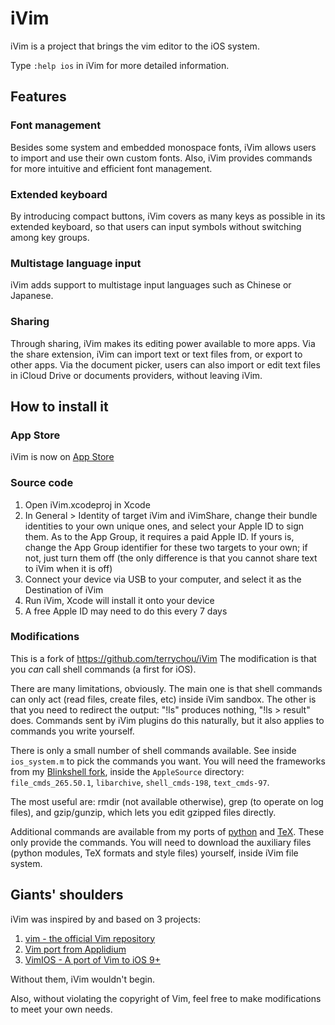 # iVim

iVim is a project that brings the vim editor to the iOS system.

Type `:help ios` in iVim for more detailed information.

## Features

### Font management

Besides some system and embedded monospace fonts, iVim allows users to import and use their own custom fonts.
Also, iVim provides commands for more intuitive and efficient font management.

### Extended keyboard

By introducing compact buttons, iVim covers as many keys as possible in its extended keyboard, so that users can input symbols without switching among key groups.

### Multistage language input

iVim adds support to multistage input languages such as Chinese or Japanese. 

### Sharing

Through sharing, iVim makes its editing power available to more apps.
Via the share extension, iVim can import text or text files from, or export to other apps.
Via the document picker, users can also import or edit text files in iCloud Drive or documents providers, without leaving iVim.


## How to install it

### App Store
iVim is now on [App Store](https://itunes.apple.com/us/app/ivim/id1266544660?mt=8)

### Source code
1. Open iVim.xcodeproj in Xcode
2. In General > Identity of target iVim and iVimShare, change their bundle identities to your own unique ones, and select your Apple ID to sign them. As to the App Group, it requires a paid Apple ID. If yours is, change the App Group identifier for these two targets to your own; if not, just turn them off (the only difference is that you cannot share text to iVim when it is off)
3. Connect your device via USB to your computer, and select it as the Destination of iVim
4. Run iVim, Xcode will install it onto your device
5. A free Apple ID may need to do this every 7 days

### Modifications

This is a fork of https://github.com/terrychou/iVim
The modification is that you *can* call shell commands (a first for iOS). 

There are many limitations, obviously. The main one is that shell commands can only act (read files, create files, etc) inside iVim sandbox. The other is that you need to redirect the output: "!ls" produces nothing, "!ls > result" does. Commands sent by iVim plugins do this naturally, but it also applies to commands you write yourself.

There is only a small number of shell commands available. See inside `ios_system.m` to pick the commands you want. You will need the frameworks from my [Blinkshell fork](https://github.com/holzschu/blink), inside the `AppleSource` directory: `file_cmds_265.50.1`, `libarchive`, `shell_cmds-198`, `text_cmds-97`. 

The most useful are: rmdir (not available otherwise), grep (to operate on log files), and gzip/gunzip, which lets you edit gzipped files directly. 

Additional commands are available from my ports of [python](https://github.com/holzschu/python_ios) and [TeX](https://github.com/holzschu/lib-tex). These only provide the commands. You will need to download the auxiliary files (python modules, TeX formats and style files) yourself, inside iVim file system.

## Giants' shoulders

iVim was inspired by and based on 3 projects:
1. [vim - the official Vim repository](https://github.com/vim/vim)
2. [Vim port from Applidium](https://github.com/applidium/Vim)
3. [VimIOS - A port of Vim to iOS 9+](https://github.com/larki/VimIOS)

Without them, iVim wouldn't begin.

Also, without violating the copyright of Vim, feel free to make modifications to meet your own needs.
